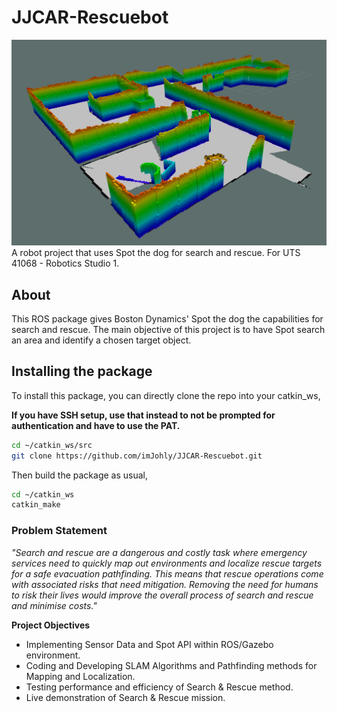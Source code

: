 # JJCAR-Rescuebot
![alt text](Screenshot_from_2023-08-27_22-47-46.png "Search and Rescue")
A robot project that uses Spot the dog for search and rescue. For UTS 41068 - Robotics Studio 1.

## About
This ROS package gives Boston Dynamics' Spot the dog the capabilities for search and rescue. The main objective of this project is to have Spot search an area and identify a chosen target object.

## Installing the package
To install this package, you can directly clone the repo into your catkin_ws,

**If you have SSH setup, use that instead to not be prompted for authentication and have to use the PAT.**
```bash
cd ~/catkin_ws/src
git clone https://github.com/imJohly/JJCAR-Rescuebot.git
```
Then build the package as usual,
```bash
cd ~/catkin_ws
catkin_make
```

### Problem Statement
*"Search and rescue are a dangerous and costly task where emergency services need to quickly map out environments and localize rescue targets for a safe evacuation pathfinding. This means that rescue operations come with associated risks that need mitigation. Removing the need for humans to risk their lives would improve the overall process of search and rescue and minimise costs."*

**Project Objectives**
- Implementing Sensor Data and Spot API within ROS/Gazebo environment.
- Coding and Developing SLAM Algorithms and Pathfinding methods for Mapping and Localization. 
- Testing performance and efficiency of Search & Rescue method.  
- Live demonstration of Search & Rescue mission.


